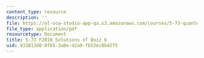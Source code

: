 ```yaml
---
content_type: resource
description: ''
file: https://ol-ocw-studio-app-qa.s3.amazonaws.com/courses/5-73-quantum-mechanics-i-fall-2018/933813d00fb53a0ed2a9fb53ec8b42f5_MIT5_73F18_quiz6_soln.pdf
file_type: application/pdf
resourcetype: Document
title: 5.73 F2018 Solutions of Quiz 6
uid: 933813d0-0fb5-3a0e-d2a9-fb53ec8b42f5
---
```

